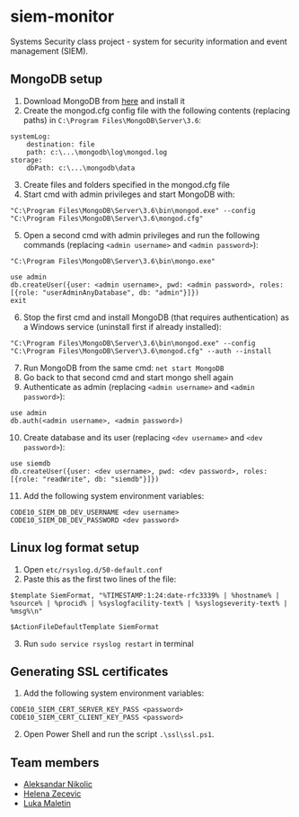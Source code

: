 # siem-monitor
Systems Security class project - system for security information and event management (SIEM).

## MongoDB setup
1. Download MongoDB from [here](https://www.mongodb.com/download-center#production) and install it
2. Create the mongod.cfg config file with the following contents (replacing paths) in `C:\Program Files\MongoDB\Server\3.6`:
```
systemLog:
    destination: file
    path: c:\...\mongodb\log\mongod.log
storage:
    dbPath: c:\...\mongodb\data
```
3. Create files and folders specified in the mongod.cfg file
4. Start cmd with admin privileges and start MongoDB with:
```
"C:\Program Files\MongoDB\Server\3.6\bin\mongod.exe" --config "C:\Program Files\MongoDB\Server\3.6\mongod.cfg"
```
5. Open a second cmd with admin privileges and run the following commands (replacing `<admin username>` and `<admin password>`):
```
"C:\Program Files\MongoDB\Server\3.6\bin\mongo.exe"

use admin
db.createUser({user: <admin username>, pwd: <admin password>, roles: [{role: "userAdminAnyDatabase", db: "admin"}]})
exit
```
6. Stop the first cmd and install MongoDB (that requires authentication) as a Windows service (uninstall first if already installed):
```
"C:\Program Files\MongoDB\Server\3.6\bin\mongod.exe" --config "C:\Program Files\MongoDB\Server\3.6\mongod.cfg" --auth --install
```
7. Run MongoDB from the same cmd: `net start MongoDB`
8. Go back to that second cmd and start mongo shell again
9. Authenticate as admin (replacing `<admin username>` and `<admin password>`):
```
use admin
db.auth(<admin username>, <admin password>)
```
10. Create database and its user (replacing `<dev username>` and `<dev password>`):
```
use siemdb
db.createUser({user: <dev username>, pwd: <dev password>, roles: [{role: "readWrite", db: "siemdb"}]})
```
11. Add the following system environment variables:
```
CODE10_SIEM_DB_DEV_USERNAME <dev username>
CODE10_SIEM_DB_DEV_PASSWORD <dev password>
```

## Linux log format setup
1. Open `etc/rsyslog.d/50-default.conf`
2. Paste this as the first two lines of the file:
 ``` 
$template SiemFormat, "%TIMESTAMP:1:24:date-rfc3339% | %hostname% | %source% | %procid% | %syslogfacility-text% | %syslogseverity-text% | %msg%\n"

$ActionFileDefaultTemplate SiemFormat
 ```
3. Run `sudo service rsyslog restart` in terminal

## Generating SSL certificates
1. Add the following system environment variables:
```
CODE10_SIEM_CERT_SERVER_KEY_PASS <password>
CODE10_SIEM_CERT_CLIENT_KEY_PASS <password>
```
2. Open Power Shell and run the script `.\ssl\ssl.ps1`.

## Team members
* [Aleksandar Nikolic](https://github.com/aleknik)
* [Helena Zecevic](https://github.com/helenazecevic)
* [Luka Maletin](https://github.com/lukamaletin)
